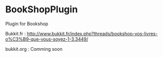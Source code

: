 BookShopPlugin
==============

Plugin for Bookshop 


Bukkit.fr : http://www.bukkit.fr/index.php?threads/bookshop-vos-livres-o%C3%B9-que-vous-soyez-1-3.3449/


bukkit.org : Comming soon